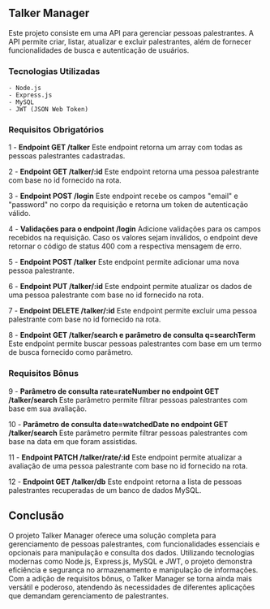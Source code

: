 ## Talker Manager
Este projeto consiste em uma API para gerenciar pessoas palestrantes. A API permite criar, listar, atualizar e excluir palestrantes, além de fornecer funcionalidades de busca e autenticação de usuários.

### Tecnologias Utilizadas

    - Node.js
    - Express.js
    - MySQL
    - JWT (JSON Web Token)

### Requisitos Obrigatórios
1 - **Endpoint GET /talker**
Este endpoint retorna um array com todas as pessoas palestrantes cadastradas.

2 - **Endpoint GET /talker/:id**
Este endpoint retorna uma pessoa palestrante com base no id fornecido na rota.

3 - **Endpoint POST /login**
Este endpoint recebe os campos "email" e "password" no corpo da requisição e retorna um token de autenticação válido.

4 - **Validações para o endpoint /login**
Adicione validações para os campos recebidos na requisição. Caso os valores sejam inválidos, o endpoint deve retornar o código de status 400 com a respectiva mensagem de erro.

5 - **Endpoint POST /talker**
Este endpoint permite adicionar uma nova pessoa palestrante.

6 - **Endpoint PUT /talker/:id**
Este endpoint permite atualizar os dados de uma pessoa palestrante com base no id fornecido na rota.

7 - **Endpoint DELETE /talker/:id**
Este endpoint permite excluir uma pessoa palestrante com base no id fornecido na rota.

8 - **Endpoint GET /talker/search e parâmetro de consulta q=searchTerm**
Este endpoint permite buscar pessoas palestrantes com base em um termo de busca fornecido como parâmetro.

### Requisitos Bônus
9 - **Parâmetro de consulta rate=rateNumber no endpoint GET /talker/search**
Este parâmetro permite filtrar pessoas palestrantes com base em sua avaliação.

10 - **Parâmetro de consulta date=watchedDate no endpoint GET /talker/search**
Este parâmetro permite filtrar pessoas palestrantes com base na data em que foram assistidas.

11 - **Endpoint PATCH /talker/rate/:id**
Este endpoint permite atualizar a avaliação de uma pessoa palestrante com base no id fornecido na rota.

12 - **Endpoint GET /talker/db**
Este endpoint retorna a lista de pessoas palestrantes recuperadas de um banco de dados MySQL.

## Conclusão
O projeto Talker Manager oferece uma solução completa para gerenciamento de pessoas palestrantes, com funcionalidades essenciais e opcionais para manipulação e consulta dos dados. Utilizando tecnologias modernas como Node.js, Express.js, MySQL e JWT, o projeto demonstra eficiência e segurança no armazenamento e manipulação de informações. Com a adição de requisitos bônus, o Talker Manager se torna ainda mais versátil e poderoso, atendendo às necessidades de diferentes aplicações que demandam gerenciamento de palestrantes.
